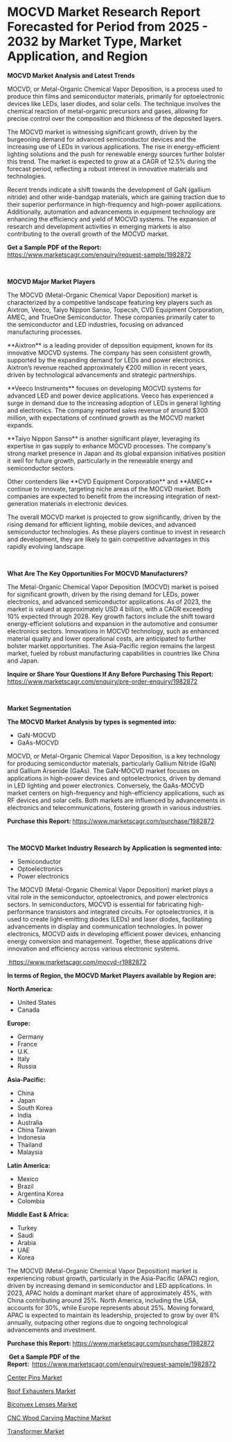 <p><h1>MOCVD Market Research Report Forecasted for Period from 2025 -  2032 by Market Type, Market Application, and Region</h1></p><p><strong>MOCVD Market Analysis and Latest Trends</strong></p>
<p><p>MOCVD, or Metal-Organic Chemical Vapor Deposition, is a process used to produce thin films and semiconductor materials, primarily for optoelectronic devices like LEDs, laser diodes, and solar cells. The technique involves the chemical reaction of metal-organic precursors and gases, allowing for precise control over the composition and thickness of the deposited layers.</p><p>The MOCVD market is witnessing significant growth, driven by the burgeoning demand for advanced semiconductor devices and the increasing use of LEDs in various applications. The rise in energy-efficient lighting solutions and the push for renewable energy sources further bolster this trend. The market is expected to grow at a CAGR of 12.5% during the forecast period, reflecting a robust interest in innovative materials and technologies.</p><p>Recent trends indicate a shift towards the development of GaN (gallium nitride) and other wide-bandgap materials, which are gaining traction due to their superior performance in high-frequency and high-power applications. Additionally, automation and advancements in equipment technology are enhancing the efficiency and yield of MOCVD systems. The expansion of research and development activities in emerging markets is also contributing to the overall growth of the MOCVD market.</p></p>
<p><strong>Get a Sample PDF of the Report:&nbsp;</strong> <a href="https://www.marketscagr.com/enquiry/request-sample/1982872?utm_campaign=2031&utm_medium=2&utm_source=Github&utm_content=ia&utm_term=10042025&utm_id=mocvd">https://www.marketscagr.com/enquiry/request-sample/1982872</a></p>
<p>&nbsp;</p>
<p><strong>MOCVD Major Market Players</strong></p>
<p><p>The MOCVD (Metal-Organic Chemical Vapor Deposition) market is characterized by a competitive landscape featuring key players such as Aixtron, Veeco, Taiyo Nippon Sanso, Topecsh, CVD Equipment Corporation, AMEC, and TrueOne Semiconductor. These companies primarily cater to the semiconductor and LED industries, focusing on advanced manufacturing processes.</p><p>**Aixtron** is a leading provider of deposition equipment, known for its innovative MOCVD systems. The company has seen consistent growth, supported by the expanding demand for LEDs and power electronics. Aixtron’s revenue reached approximately €200 million in recent years, driven by technological advancements and strategic partnerships.</p><p>**Veeco Instruments** focuses on developing MOCVD systems for advanced LED and power device applications. Veeco has experienced a surge in demand due to the increasing adoption of LEDs in general lighting and electronics. The company reported sales revenue of around $300 million, with expectations of continued growth as the MOCVD market expands.</p><p>**Taiyo Nippon Sanso** is another significant player, leveraging its expertise in gas supply to enhance MOCVD processes. The company's strong market presence in Japan and its global expansion initiatives position it well for future growth, particularly in the renewable energy and semiconductor sectors.</p><p>Other contenders like **CVD Equipment Corporation** and **AMEC** continue to innovate, targeting niche areas of the MOCVD market. Both companies are expected to benefit from the increasing integration of next-generation materials in electronic devices.</p><p>The overall MOCVD market is projected to grow significantly, driven by the rising demand for efficient lighting, mobile devices, and advanced semiconductor technologies. As these players continue to invest in research and development, they are likely to gain competitive advantages in this rapidly evolving landscape.</p></p>
<p>&nbsp;</p>
<p><strong>What Are The Key Opportunities For MOCVD Manufacturers?</strong></p>
<p><p>The Metal-Organic Chemical Vapor Deposition (MOCVD) market is poised for significant growth, driven by the rising demand for LEDs, power electronics, and advanced semiconductor applications. As of 2023, the market is valued at approximately USD 4 billion, with a CAGR exceeding 10% expected through 2028. Key growth factors include the shift toward energy-efficient solutions and expansion in the automotive and consumer electronics sectors. Innovations in MOCVD technology, such as enhanced material quality and lower operational costs, are anticipated to further bolster market opportunities. The Asia-Pacific region remains the largest market, fueled by robust manufacturing capabilities in countries like China and Japan.</p></p>
<p><strong>Inquire or Share Your Questions If Any Before Purchasing This Report:</strong> <a href="https://www.marketscagr.com/enquiry/pre-order-enquiry/1982872?utm_campaign=2031&utm_medium=2&utm_source=Github&utm_content=ia&utm_term=10042025&utm_id=mocvd">https://www.marketscagr.com/enquiry/pre-order-enquiry/1982872</a></p>
<p>&nbsp;</p>
<p><strong>Market Segmentation</strong></p>
<p><strong>The MOCVD Market Analysis by types is segmented into:</strong></p>
<p><ul><li>GaN-MOCVD</li><li>GaAs-MOCVD</li></ul></p>
<p><p>MOCVD, or Metal-Organic Chemical Vapor Deposition, is a key technology for producing semiconductor materials, particularly Gallium Nitride (GaN) and Gallium Arsenide (GaAs). The GaN-MOCVD market focuses on applications in high-power devices and optoelectronics, driven by demand in LED lighting and power electronics. Conversely, the GaAs-MOCVD market centers on high-frequency and high-efficiency applications, such as RF devices and solar cells. Both markets are influenced by advancements in electronics and telecommunications, fostering growth in various industries.</p></p>
<p><strong>Purchase this Report:&nbsp;</strong><a href="https://www.marketscagr.com/purchase/1982872?utm_campaign=2031&utm_medium=2&utm_source=Github&utm_content=ia&utm_term=10042025&utm_id=mocvd">https://www.marketscagr.com/purchase/1982872</a></p>
<p>&nbsp;</p>
<p><strong>The MOCVD Market Industry Research by Application is segmented into:</strong></p>
<p><ul><li>Semiconductor</li><li>Optoelectronics</li><li>Power electronics</li></ul></p>
<p><p>The MOCVD (Metal-Organic Chemical Vapor Deposition) market plays a vital role in the semiconductor, optoelectronics, and power electronics sectors. In semiconductors, MOCVD is essential for fabricating high-performance transistors and integrated circuits. For optoelectronics, it is used to create light-emitting diodes (LEDs) and laser diodes, facilitating advancements in display and communication technologies. In power electronics, MOCVD aids in developing efficient power devices, enhancing energy conversion and management. Together, these applications drive innovation and efficiency across various electronic systems.</p></p>
<p><a href="https://www.marketscagr.com/mocvd-r1982872?utm_campaign=2031&utm_medium=2&utm_source=Github&utm_content=ia&utm_term=10042025&utm_id=mocvd">&nbsp;https://www.marketscagr.com/mocvd-r1982872</a></p>
<p><strong>In terms of Region, the MOCVD Market Players available by Region are:</strong></p>
<p>
    <p> <strong> North America: </strong>
        <ul>
            <li>United States</li>
            <li>Canada</li>
        </ul>
        </p> 
    <p> <strong> Europe: </strong>
        <ul>
            <li>Germany</li>
            <li>France</li>
            <li>U.K.</li>
            <li>Italy</li>
            <li>Russia</li>
        </ul>
        </p> 
    <p> <strong> Asia-Pacific: </strong>
        <ul>
            <li>China</li>
            <li>Japan</li>
            <li>South Korea</li>
            <li>India</li>
            <li>Australia</li>
            <li>China Taiwan</li>
            <li>Indonesia</li>
            <li>Thailand</li>
            <li>Malaysia</li>
        </ul>
        </p> 
    <p> <strong> Latin America: </strong>
        <ul>
            <li>Mexico</li>
            <li>Brazil</li>
            <li>Argentina Korea</li>
            <li>Colombia</li>
        </ul>
        </p> 
    <p> <strong> Middle East & Africa: </strong>
        <ul>
            <li>Turkey</li>
            <li>Saudi</li>
            <li>Arabia</li>
            <li>UAE</li>
            <li>Korea</li>
        </ul>
    </p>
    </p>
<p><p>The MOCVD (Metal-Organic Chemical Vapor Deposition) market is experiencing robust growth, particularly in the Asia-Pacific (APAC) region, driven by increasing demand in semiconductor and LED applications. In 2023, APAC holds a dominant market share of approximately 45%, with China contributing around 25%. North America, including the USA, accounts for 30%, while Europe represents about 25%. Moving forward, APAC is expected to maintain its leadership, projected to grow by over 8% annually, outpacing other regions due to ongoing technological advancements and investment.</p></p>
<p><strong>Purchase this Report: </strong><a href="https://www.marketscagr.com/purchase/1982872?utm_campaign=2031&utm_medium=2&utm_source=Github&utm_content=ia&utm_term=10042025&utm_id=mocvd">https://www.marketscagr.com/purchase/1982872</a></p>
<p>&nbsp;<strong>Get a Sample PDF of the Report:&nbsp;&nbsp;</strong><a href="https://www.marketscagr.com/enquiry/request-sample/1982872?utm_campaign=2031&utm_medium=2&utm_source=Github&utm_content=ia&utm_term=10042025&utm_id=mocvd">https://www.marketscagr.com/enquiry/request-sample/1982872</a></p>
<p><strong></strong></p>
<p><p><a href="https://github.com/vitrilaoire/Market-Research-Report-List-1/blob/main/center-pins-market.md?utm_campaign=2031&utm_medium=2&utm_source=Github&utm_content=ia&utm_term=10042025&utm_id=mocvd">Center Pins Market</a></p><p><a href="https://github.com/nabadeneme/Market-Research-Report-List-1/blob/main/roof-exhausters-market.md?utm_campaign=2031&utm_medium=2&utm_source=Github&utm_content=ia&utm_term=10042025&utm_id=mocvd">Roof Exhausters Market</a></p><p><a href="https://github.com/ovtkosle/Market-Research-Report-List-1/blob/main/biconvex-lenses-market.md?utm_campaign=2031&utm_medium=2&utm_source=Github&utm_content=ia&utm_term=10042025&utm_id=mocvd">Biconvex Lenses Market</a></p><p><a href="https://github.com/ngozudapshi/Market-Research-Report-List-1/blob/main/cnc-wood-carving-machine-market.md?utm_campaign=2031&utm_medium=2&utm_source=Github&utm_content=ia&utm_term=10042025&utm_id=mocvd">CNC Wood Carving Machine Market</a></p><p><a href="https://github.com/scaseiargas/Market-Research-Report-List-1/blob/main/transformer-market.md?utm_campaign=2031&utm_medium=2&utm_source=Github&utm_content=ia&utm_term=10042025&utm_id=mocvd">Transformer Market</a></p></p>